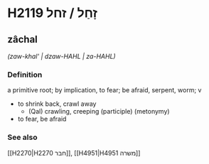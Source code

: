 # H2119 זָחַל / זחל

## zâchal

_(zaw-khal' | dzaw-HAHL | za-HAHL)_

### Definition

a primitive root; by implication, to fear; be afraid, serpent, worm; v

- to shrink back, crawl away
  - (Qal) crawling, creeping (participle) (metonymy)
- to fear, be afraid

### See also

[[H2270|H2270 חבר]], [[H4951|H4951 משרה]]
